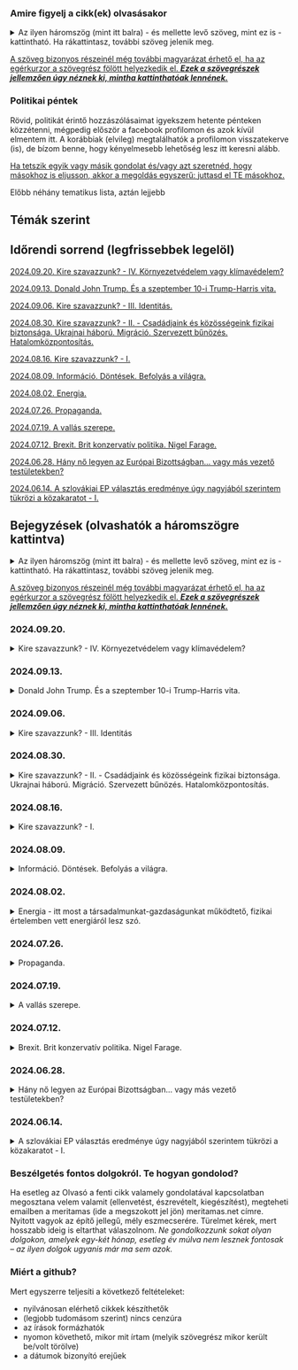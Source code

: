 ### Amire figyelj a cikk(ek) olvasásakor

<details>
<summary>Az ilyen háromszög (mint itt balra) - és mellette levő szöveg, mint ez is - kattintható. Ha rákattintasz, további szöveg jelenik meg.</summary>
&nbsp;
  
Így sokkal áttekinthetőbben olvashatók a bejegyzések. Idővel nagyon sok szöveg lesz itt...
  <details>
  <summary>Emellett, érdekesek lehetnek a plusz gondolatuk... </summary>
  &nbsp;
    
  ...önmagukért is, de a cikk szerkesztésekor nem gondoltam úgy, hogy feltétlenül szükség van rájuk a fő mondanivalóm megértéséhez.
 </details> 
</details>

[id0]: ## "Az ilyenkor megjelenő információ tartalma pedig  
\- vagy tényekből, hivatkozásokból áll  
\- vagy magyarázza, hova vezet a link, ha a szöveg kattintható és rákattintanál,  
\- esetleg pusztán plusz gondolatok, viszont nem volt lehetséges vagy alkalmas megoldani ilyen háromszöggel, mint fentebb használtam."

[A szöveg bizonyos részeinél még további magyarázat érhető el, ha az egérkurzor a szövegrész fölött helyezkedik el. ***Ezek a szövegrészek jellemzően úgy néznek ki, mintha kattinthatóak lennének.***][id0]

### Politikai péntek
Rövid, politikát érintő hozzászólásaimat igyekszem hetente pénteken közzétenni, mégpedig először a facebook profilomon és azok kívül elmentem itt. 
A korábbiak (elvileg) megtalálhatók a profilomon visszatekerve (is), de bízom benne, hogy kényelmesebb lehetőség lesz itt keresni alább.

[miertoszdmeg]: ## "Arra jó eséllyel évezredeket is hiába várnánk, hogy bármelyik nagy cégnak akár az algoritmusa, akár a munkatársai a nekünk tetsző gondolatokat hozzák helyzetbe. Ők ugyanis ehhez túlságosan el vannak foglalva azzal, hogy a *nekik* tetsző gondolatokat terjesszék. :)"

[Ha tetszik egyik vagy másik gondolat és/vagy azt szeretnéd, hogy másokhoz is eljusson, akkor a megoldás egyszerű: juttasd el TE másokhoz.][miertoszdmeg]

Előbb néhány tematikus lista, aztán lejjebb 

## Témák szerint



## Időrendi sorrend (legfrissebbek legelöl)

[lnk20240920]: https://github.com/meritamas/cikkek/blob/main/2024.06.14.-politikai-pentek.md#20240920 ""
[2024.09.20. Kire szavazzunk? - IV. Környezetvédelem vagy klímavédelem?][lnk20240920]

[lnk20240913]: https://github.com/meritamas/cikkek/blob/main/2024.06.14.-politikai-pentek.md#20240913 ""
[2024.09.13. Donald John Trump. És a szeptember 10-i Trump-Harris vita.][lnk20240913]

[lnk20240906]: https://github.com/meritamas/cikkek/blob/main/2024.06.14.-politikai-pentek.md#20240906 ""
[2024.09.06. Kire szavazzunk? - III. Identitás.][lnk20240906]

[lnk20240830]: https://github.com/meritamas/cikkek/blob/main/2024.06.14.-politikai-pentek.md#20240830 ""
[2024.08.30. Kire szavazzunk? - II. - Csadádjaink és közösségeink fizikai biztonsága. Ukrajnai háború. Migráció. Szervezett bűnözés. Hatalomközpontosítás.][lnk20240830]

[lnk20240816]: https://github.com/meritamas/cikkek/blob/main/2024.06.14.-politikai-pentek.md#20240816 ""
[2024.08.16. Kire szavazzunk? - I.][lnk20240816]

[lnk20240809]: https://github.com/meritamas/cikkek/blob/main/2024.06.14.-politikai-pentek.md#20240809 ""
[2024.08.09. Információ. Döntések. Befolyás a világra.][lnk20240809]

[lnk20240802]: https://github.com/meritamas/cikkek/blob/main/2024.06.14.-politikai-pentek.md#20240802 ""
[2024.08.02. Energia.][lnk20240802]

[lnk20240726]: https://github.com/meritamas/cikkek/blob/main/2024.06.14.-politikai-pentek.md#20240726 ""
[2024.07.26. Propaganda.][lnk20240726]

[lnk20240719]: https://github.com/meritamas/cikkek/blob/main/2024.06.14.-politikai-pentek.md#20240719 ""
[2024.07.19. A vallás szerepe.][lnk20240719]

[lnk20240712]: https://github.com/meritamas/cikkek/blob/main/2024.06.14.-politikai-pentek.md#20240712 ""
[2024.07.12. Brexit. Brit konzervatív politika. Nigel Farage.][lnk20240712]

[lnk20240628]: https://github.com/meritamas/cikkek/blob/main/2024.06.14.-politikai-pentek.md#20240628 ""
[2024.06.28. Hány nő legyen az Európai Bizottságban... vagy más vezető testületekben?][lnk20240628]

[lnk20240614]: https://github.com/meritamas/cikkek/blob/main/2024.06.14.-politikai-pentek.md#20240614 ""
[2024.06.14. A szlovákiai EP választás eredménye úgy nagyjából szerintem tükrözi a közakaratot - I.][lnk20240614]

## Bejegyzések (olvashatók a háromszögre kattintva)

<details>
<summary>Az ilyen háromszög (mint itt balra) - és mellette levő szöveg, mint ez is - kattintható. Ha rákattintasz, további szöveg jelenik meg.</summary>
&nbsp;
  
Így sokkal áttekinthetőbben olvashatók a bejegyzések. Idővel nagyon sok szöveg lesz itt...
  <details>
  <summary>Emellett, érdekesek lehetnek a plusz gondolatuk... </summary>
  &nbsp;
    
  ...önmagukért is, de a cikk szerkesztésekor nem gondoltam úgy, hogy feltétlenül szükség van rájuk a fő mondanivalóm megértéséhez.
 </details> 
</details>

[magyarazat]: ## "Az ilyenkor megjelenő információ tartalma pedig  
\- vagy tényekből, hivatkozásokból áll  
\- vagy magyarázza, hova vezet a link, ha a szöveg kattintható és rákattintanál,  
\- esetleg pusztán plusz gondolatok, viszont nem volt lehetséges vagy alkalmas megoldani ilyen háromszöggel, mint fentebb használtam."

[A szöveg bizonyos részeinél még további magyarázat érhető el, ha az egérkurzor a szövegrész fölött helyezkedik el. ***Ezek a szövegrészek jellemzően úgy néznek ki, mintha kattinthatóak lennének.***][magyarazat]

###  2024.09.20.

<details><summary>Kire szavazzunk? - IV. Környezetvédelem vagy klímavédelem?</summary>
&nbsp;
  <details><summary>Előzmény(ek):</summary>
  
[lnk2024092020240816]: https://github.com/meritamas/cikkek/blob/main/2024.06.14.-politikai-pentek.md#20240816 ""
[lnk2024092020240830]: https://github.com/meritamas/cikkek/blob/main/2024.06.14.-politikai-pentek.md#20240830 ""
[lnk2024092020240906]: https://github.com/meritamas/cikkek/blob/main/2024.06.14.-politikai-pentek.md#20240906 ""
[2024.08.16. Kire szavazzunk? - I.][lnk2024092020240816]   
[2024.08.30. Kire szavazzunk? - II. - Csadádjaink és közösségeink fizikai biztonsága. Ukrajnai háború. Migráció. Szervezett bűnözés. Hatalomközpontosítás.][lnk2024092020240830]  
[2024.09.06. Kire szavazzunk? - III. Identitás][lnk2024092020240906]     
</details>

Úgy tűnik, **divat manapság** katasztrófális következményekkel járó klímaváltozás miatt aggódni. Úgyszintén a **korunk meghatározó divatáramlatának tűnik** az előbbiek miatt a szén-dioxidkibocsátásra (esetleg a tehenek által a légkörbe fingott metánra) összpontosítani.
  
A szén-dioxidról fontos tudni, hogy természetes anyag. **Amióta növények és állatok vannak a földön, azóta igaz, hogy a növények a légkörből szén-dioxidot vesznek fel és oxigént bocsátanak ki, míg az állatok oxigént vesznek fel és szén-dioxidot bocsátanak ki.** Ez egy természetes körforgás. Úgyszintén igaz, hogy a **klíma mindig is változott - volt már melegebb is, de hidegebb is**, mint most.
  
[miertnemprogressziv3910]: ## "Ha valaki azt mondja, hogy 'globalista' vagy 'posztmodern (baloldali)', sokan ugyanarra a jelenségre/csoportra gondolunk, mint ha a 'progresszív' szót használnám. Sokan ma már a 'liberális' szó alatt is ugyanezt értik.
&nbsp;
Azért az idézőjel, mert én nem tekintem ezt az irányzatot progresszívnek. Könyvet tudnék írni róla, hogy miért illene rá a 'regresszív' szó jobban."
Persze, az ember tevékenysége során jelenleg eléget sokmindent. A legutóbbi évszázadokban a fák és a felszínen található más anyagokon túl elégetjük **a föld alól kitermelt szenet, kőolajat és földgázt** is, amelyek **sok szenet tartalmaznak, és égésükkel a korábban különböző folyamatok útján a légkörből kivont széndioxid visszakerül a levegőbe**. Ennek hatása a Föld klímájára, annak hatása pedig az emberiségre nézve nem elhanyagolható. Így persze jó, ha odafigyelünk a széndioxid-kibocsátásunkra, és eddig a pontig el tudom fogadni a ["progresszív"][miertnemprogressziv3910] álláspontot. Amit hozzátennék - és amiben valószínűkeg különbözünk -, a következő. Nem engedhetjük meg magunknak, hogy **túlságosan a szén-dioxidra összpontosítsunk, mert sokkal rosszabb dolgokat is bocsátunk ki a környezetbe**, illetve teszünk a természettel.
  
Néhány példa:
<details><summary>Az életterünk és a környezetünk <b>toxikus fémekkel</b> (higany, ólom, kadmium, arzén, antimon stb.) való <b>szennyezése</b>.</summary>
Jó lenne odafigyelni, mert egyes kutatások szerint már most is egy nagyságranddel (legalább 10x) nagyobb mennyiségben vannak jelen ezek az elemek a természeti környezetben, mint kétszáz évvel ezelőtt. Erős mérgekről van szó, amelyek megbetegíthetik az embert, már mikrogramos mennyiségben is. Ez a hatása az emberi szervezetre ismert - nyilván hasonlóan hat az állatokra is.

  
[magyarnehezfemcsoportlink307]: https://www.facebook.com/groups/389371771504051 ""
Itt Andrew Cutler, Boyd Haley, illetve követőiknek a munkásságát ajánlom jó szívvel az Olvasó figyelmébe. Kiindulási pontként egy magyar nyelvű facebook csoport [elérhető ide kattintva][magyarnehezfemcsoportlink307]. 
</details>

<details><summary><b>A mezőgazdasági tevékenység romboló (mellék?)hatásai</b>.</summary>
Jobb példa nem kell, mint a GMO-s ültetvények gyomirtószere, a glifozát, amely tulajdonképpen egy erős antibiotikum, ami elpusztít a növényeken kívül rengeteg más élőlényt is, ami a talajban él(t)...az állatokkal/emberrel szimbiózisban élő mikroorganizmusok pusztításával megbetegíti a gazdaszervezetet is... jelenleg is óriási földfelületekre szórják, s jó eséllyel lassan mindenben ott lesz.
  
[mesterkarolyeloadas710]: https://www.youtube.com/watch?v=_VavLqsyI6w&pp=ygUYbWVzdGVyIGvDoXJvbHkgZ2xpZm96w6F0 ""
Itt Mester Károly munkásságát ajánlom jó szívvel az Olvasó figyelmébe. Egy előadása [elérhető ide kattintva][mesterkarolyeloadas710].
</details>

<details><summary><b>Az erdőirtások</b>. (Az erdők szén-dioxidkörforgásban betöltött szerepe csak egyike az igen fontos szerepeiknek.)</summary>
  
Egy érdekes összefüggés a klímavédelemmel a fosszilis energiahordozók démonizálásához kapcsolódóan látható be.  
Mivel csökkenteni akarták a fosszilis energiahordozók felhasználását, kitalálták, hogy a benzinbe keverjenek ún. **bioetanolt**. Biztos észrevettük a legtöbben, hogy az egyik benzin E5-ös, a másik meg E10-es. Nos, az "E" után levő szám jelöli, hogy abban a benzinben legalább mekkora hányadot tesz ki a bioetanol. 
  
Tehát óriási földterületeken jelenleg azzal a céllal zajlik növénytermesztés, hogy a termésből aztán etanolt állítsanak elő, amit többek között gépkocsijaink motorjainban elégetünk.  
  
[miertrosszeztkeppen458]: ## "Nem kiöntjük a fürdővízzel a gyereket is, amikor a klímavédelem végett olyasmit csinálunk, amitől kevesebb lesz az erdő a Földön?"
Aki tanult már közgazdaságtant (aki nem, annak alapszinten mindenképp ajánlanám), lehet elképzelése arról, mit jelent ez az erdőkre nézve. Röviden: [**a folyamat abba az irányba hat, hogy kevesebb legyen az erdőkből, mert kell a terület mezőgazdasági földnek** (többek között) a bioetanolgyártás végett][miertrosszeztkeppen458]. 
</details>

<details><summary><b>A deutérium</b> (a hidrogén nehéz izotópja) által jelentett probléma</summary>

  A deutériumot tudtommal leginkább az atomreaktorok termelik. A hidrogénnek ez a nehéz izotópja nem ugyanúgy viselkedik az állati/emberi szervezetben, mint a legelterjedtebb, "könnyű" hidrogénizotóp. A "nehéz" változattól ugyanis megsérülhetnek, meghibásodhatnak a sejtjeinkben működő mitokondriumok, amelyeknek az életben maradásunkhoz is szükséges energia termelésében van jelentős szerepük. Tehát, **minél nagyobb arányban van jelen a deutérium, annál valószínűbb, hogy egyik vagy másik mitokontrium tönkremegy**. **Ha elég sok mitokondrium megy tönkre egy sejtben, akkor az a sejt elpusztul vagy elrákosodhat.** A környvezetünkben (a vizekben, óceánban, esővízben stb.) a deutérium-arány növekvő tendenciát mutat.

[boroslacilink492]: https://www.laszlogboros.com/ ""
Prof. Dr. Boros László az egyik kutatója a deutérium  élő szervezetekben játszott szerepének. Munkásságáról további információ [található ide kattintva][boroslacilink492].
</details>
  
<details><summary><b>Lassan tele van műanyaggal a világ.</b></summary>
A mikroműanyagszemcsék olyan helyekre is bejutnak, amire nem is gondolnánk.</details>

A fent általam felsorolt szempontok mind teljesítik azt a feltételt, hogy ***amennyiben az emberiség tovább csinálja azt, amit eddig, akkor évtizedes-évszázados távlatban nagy veszélyt jelenthet a túlélésünkre, óriási pusztítás mehet végbe, illetve a Föld alapvető természetes folyamatai változnak meg***.

[nemvoltezmindigigylink4109]: https://www.facebook.com/notes/3713493695350634/ "Nem volt ez mindig így. Volt, amikor nagyon is sokat olvastam belőlük. A pár éve, a különféle vélemények és azok indoklása-alátámasztása meghallgatása után megfogalmazott véleményem olvasható az alábbi linken elérhető listán szereplő néhány cikkemben is."
**Ha tehát környezetvédelem, akkor én egy komplex megközelítés híve vagyok**, és nem olvasom sokáig az olyan szövegeket, amelyek [egyoldalúan a szén-dioxid vagy a klímaváltozás jelentette fenyegetésre összpontosítanak][nemvoltezmindigigylink4109].

**Mivel fontos ez a téma, az e téren vallott politikai kijelentéseket figyelembe veszem, amikor arról döntök, támogassak-e vagy ne egy adott politikai erőt/jelöltet.**
  
</details>

###  2024.09.13.

<details><summary>Donald John Trump. És a szeptember 10-i Trump-Harris vita.</summary>
&nbsp;
  
Első ránézésre ez a poszt csak azoknak érdekes, akiket érdekel az USA belpolitikája. **Ha mélyebben belegondolunk, érdekes lehet mindannyiunk számára.** Hogy miért is lehet hasznos az USA politikáját valamennyire figyelnünk, arról a következő hetek valamelyikében szándékom részletesebben írni.
  
**Kicsoda Trump?**

<details><summary>Jelen sorok írójának véleménye szerint <v>a jelenlegi USA-béli politikai küzdelmekben Donald Trump a jófiúk egyike</b>. </summary>

[vivekvideo89]: https://www.youtube.com/watch?v=OC5xnfFmXpc "Én magam sem hallgattam még meg, de ismerem Vivek mondanivalóját, amit sokszor jól kifejtett már, és az előadói stílusát is. Biztos vagyok benne, hogy jól érthetően kifejti itt is azt, ami miatt idézem. A videó kiválasztásakor fontosabbnak véltem, hogy minél frissebb legyen."
**A jelöltek közül csak Trump az, akinek legalább szándékában áll a politikájával az átlagemberek életfeltételeit** (is) **javítani, aki számára ez legalább egy kicsit is fontos. A másik oldalon pedig egy elit által működtetett gépezet áll, amely nem törődik az emberekkel** (úgy általában), csak az ő saját embereikkel. Azoknak, akik értik az angol beszédet, talán a legjobb hivatkozás most [az alábbi videó][vivekvideo89].

[melyikkenedynyil85]: ## "Szinte bármelyik és bármilyen témában. Egy nagy tudású, sokat tapasztalt, bátor emberről van szó, és igen sok visszás társadalmi jelenség ellen küzdött már a nyilvánosság előtt is."
Érdekesek lehetnek még [ifjabb Robert Kennedy nyilatkozatai][melyikkenedynyil85] is.  

[sajatirasomra65]: https://duna24.sk/blog/2021/01/08/az-igazsag-odaat-van-a-2020-as-usa-beli-elnokvalasztas-eredmenye/ ""
Azok számára, akik pl. nyelvi akadályok miatt nem tudják megismerni Vivek és Kennedy gondolatait, de tudni szeretnék, hogy miért gondolom azt amit írtam, jól érthető korábbi magyar nyelvű írásaim alapján (szívesen küldök linkeket szükség szerint). Hacsak egyet olvas el az ember, talán ez [az itt linkelt cikk][sajatirasomra65] foglalja össze a legjobban.  
A cikk Trump 2020-as verségének hátterére fókuszál. Van benne sokminden, ami most már nem fontos. Viszont még ma is úgy gondolom, hogy az USA-béli politika mozgatórugóit jól összefoglalja.  
A hétköznapokban ugyanis eléggé ködösnek látszik minden, nehéz rájönni, mi is történik igazából. Általában a kulcsfontosságú események kapcsán, a válságok idején lehet igazán megismerni a folyamatok/bizonyos szereplők ténykedésének igazi lényegét, céljait. Ehhez pedig mindenképp ki kellene választani egy ilyen eseményt. Az 2020-es választás utáni küzdelmek mindenképp ilyen eseménynek számít.
  
**Kamala is az említett gépezetnek a terméke, csakúgy, mint még sokan mások a Demokrata Párt színeiben induló politikusok közül, illetve szép számmal a Republikánus Párt színében politizálók közül is.**
Bár, **a Republikánus Párt Donald Trump befolyásszerzése óta mintha szabadulófélben lenne tőlük. Emlékszünk még Dick Cheney-re? George Bush republikánus elnök alelnöke volt, az iraki háború híres-hírhedt héjája. Most nyilvánosan a demokrata párti Kamala Harris mellett foglalt állást. Lányát, Liz Cheney-t, aki korábban republikánus színekben volt kongresszusi képviselő, a republikánus szavazók már az előválasztáson kiszavazták, több hasonszőrű társával együtt (jelentős részt azért, mert "túl" jól láthatóan a demokratákkal szövetkezett Trump és egyéb populista republikánusok ellen).
A másik oldalon pedig **a Demokrata Pártból mintha azok lépnének ki egyre gyorsuló ütemben, akik az egyszerű embereket szeretnék képviselni, és nem a pártvezetés mögött álló gépezetet**. Talán a legjobban ismert ifjabb Robert Kennedy, de említésre méltó Tulsi Gabbard volt képviselő, illetve Joe Manchin szenátor távolodása is a Demokrata Párttól.
</details>


<details><summary>Mondom ezt úgy, hogy viszonylag régóta figyelem a tevékenységét, és sok energiát áldoztam arra, hogy tisztán lássak vele kapcsolatban.</summary>
&nbsp;  
  
[elerhetosegeklent410]: https://github.com/meritamas/cikkek/edit/main/2024.06.14.-politikai-pentek.md#besz%C3%A9lget%C3%A9s-fontos-dolgokr%C3%B3l-te-hogyan-gondolod ""
Kedves Olvasó, ha esetleg erősen meg lennél győződve arról, hogy Trump megítélésében tévedek, és el tudnál képzelni erről egy teljesen nyílt és komoly eszmecserét, beszéljünk róla ([elérhetőséget lásd lejjebb itt][elerhetosegeklent410]).  Egy izgalmas kaland lenne együt rájönni, melyikünk mit gondol helytelenül, és közös erőfeszítéssel mindkettőnk korábbi nézeteit javítani.  
Ha valamiért az eszmecsere nem lenne lehetséges, kérlek, **legalább annyit fogadj el, hogy a Te álláspontoddal ellentétes álláspontot képviselőknek nem mindegyike rosszindulató és/vagy megvezetett ember**.
  
[trumpelsoharomeve127]: https://www.facebook.com/notes/1426291440893647/ ""
Érdekes lehet ez az írásom,  
[Trump elnök első három éve][trumpelsoharomeve127] címmel, még épp a Covid járvány előtt íródott.

</details>
  
[doesthemedialieabouttrump574]: https://www.youtube.com/watch?v=FTcTpQPQIdk ""
E témában felesleges a nemzetközi médiára hallgatni, ők félrevezetik az embert többek között Trumppal kapcsolatban is. Aki ért angolul, annak [jó illusztráció az itt elérhető videó][doesthemedialieabouttrump574]. 

**Mi van ezzel a mostani Trump-Harris vitával?**  
Az USA-ban szoktak elnökjelölti vitákat rendezni a két nagy párt, a Republikánus Párt és a Demokrata Párt elnökjelöltje között. Ebben tehát nincs semmi rendkívüli. Jelenleg ez a két személy a republikánus párti Donald Trump volt elnök és a demokrata párti Kamala Harris jelenlegi alelnök. 

[esmegisertettem14]: ## "Meg is értettem, amit mondtak. Úgy gondolom, hogy az elhangzottak szocio-kulturális kontextusával is viszonylag jól tisztában vagyok. Szándékosan még azelőtt néztem meg, hogy bármilyen véleményt elolvastam/meghallgattam volna róla. Aztán persze meghallgattam jó néhány USA-béli véleményét is."
[Végignéztem videóról az egészet.][esmegisertettem14] Felemás érzésem volt közben, és a végén is. Úgy éreztem 
<ul>
<li>Trump egész jól helytállt, sokmindent kimondott, és jól elismételte a főbb szempontokat, amelyek mellette szóltak; viszont szereplése nem volt hibátlan, hanem belefutott néhány elkerülhető pofonba</li> 
<li>az adott helyzetből Kamala Harris nagyjából kihozta a maximumot </li> 
</ul>

<details>
<summary>Az elemzők többsége, ha jól látom, egyetért abban, hogy a vitát Trump elveszítette ("(a vártnál) rosszabbul szerepelt") és Kamala megnyerte ("(a vártnál) jobban szerepelt"). Ha azokat a szempontokat nézzük, amelyek szerint a beszélő fejek értékelték a vitát, valószínűleg így is van. Viszont, ha úgy nézzük, hogy a vita egy eszköz a választók meggyőzésére, akkor más kép is tárulhat elénk.</summary>
&nbsp;
  
Több kommentátortól is hallottam, hogy a szakértői véleményeknek nincs jelentősége, mert vannak bizonyos benyomások, érzések, amelyeket az egyszerű emberek megélnek, miközben ezt hallgatták, de politikából élők nem.
**Az érzelmekről van szó. Felróják Trumpnak, hogy látszott rajta a harag**, amikor olyasmiről beszélt, hogy "az országot a jelenlegi vezetés tönkreteszi", hogy "a problémák jelentős részéért a mostani vezetés a felelős, mert a politikájuk következményeként alakultak ki ezek az embereket érintő a problémák, és a vezetők ezzel nem törődnek, sőt, talán még örülnek is annak, hogy az embereknek rossz, hogy az ország tönkremegy" (az idézetek nem szó szerintiek).
Ezt a látható haragot az elemzők felróják Trumpnak, **és a képzeletbeli pontozásban pontokat vonnak le tőle. De,** ha tényleg nagy az infláció az USA-ban (is), és tényleg széles rétegek szegényednek jelenleg el, ha tényleg elárasztja az utcáikat a szintetikus drog, ha tényleg annyi illegális bevándorló van, és az emberek érzése szerint (ami nem feltétlenül egyezik az FBI statisztikájával) erősödik a bűnözés, akkor felmerül:
  
**Vajon a választók mit éreznek?** Vajon olyan elnököt akarnak, aki  
A) láthatóan dühös azok miatt a problémák miatt, amelyek miatt a választók is; akit láthatóan mélyen megérinti és haraggal-dühvel tölti el az országuk hanyatlása; és akire emlékeznek még régebbről, hogy az ő elnöksége alatt ilyen problémáik nem voltak, és azt ígéri, hogy ha újra ő lesz, akkor a problémákat ismét megoldja,  
B) vagy olyat, akinek a fellépése azt sugallja, hogy számára láthatóan közömbös a választók életét, megélhetését érintő kérdések jelentős része és hogy az egész vitára annak az eszközeként tekint, hogy megmutassa a gazdag ismerőseinek, hogy ő milyen szofisztikált, hogy "neki víziója van"; aki viszont nem mellesleg 3.5 éve alelnökként ott ül a Fehér Házban, tehát bőven volt ideje, hogy megmutassa, mit ér a víziója, és mire képes (és akinek az eddigi áldásos munkásságának hatását nem igazán érzik a mindennapi életükben)?
  
Egy szó mint száz. **A szakértők Hillary Clintonnak is tapsoltak 8 évvel ezelőtt.**
</details>

[lejtettapalya457]: ## "A témák jelentős része olyan volt, amivel Trumpot rossz színben lehet feltüntetni, és néhány, az USA politikája szempontjából jelentős téma teljesen kimaradt vagy épp csak említés szintjén szerepelt, ha sejthető volt, hogy Trumpnak esetleg előnyére válna a megvitatása (élvonalbeli republikánus politikusok elleni életveszélyes merényletek? Kína?). Emellett, ha mondott valamit Trump, amit cáfolni (*fact-checkelni*) lehetett, akkor a moderátorok jellemzően éltek vele, és beszóltak. Néhányszor úgy is, hogy maguk sem tényre, hanem pusztán ellenvéleményre hivatkoztak. Emellett Kamala is mondott egy csomó tudhatóan hamis állítást, de a moderátorok őt nem igazították ki.
A pálya tehát biztosan lejtett, eléggé ahhoz, hogy ezt már könnyen észrevehette bárki... így még az is lehet, hogy ezzel összességében segítettek Trumpnak."
Amit viszont a legtöbb néző észrevehetett: hogy **a vitában [a 2 moderátor erősen részrehajló volt Trump ellen][lejtettapalya457]**. Nem jár messze az igazságtól, aki azt mondja, hogy hárman voltak egy ellen.
</details>


###  2024.09.06.

<details><summary>Kire szavazzunk? - III. Identitás</summary>
&nbsp;
  
[lnk2024090620241816]: https://github.com/meritamas/cikkek/blob/main/2024.06.14.-politikai-pentek.md#20240816 ""
[lnk2024090620241830]: https://github.com/meritamas/cikkek/blob/main/2024.06.14.-politikai-pentek.md#20240830 ""
**Előzmény(ek):**   
[2024.08.16. Kire szavazzunk? - I.][lnk2024083020240816],   
[2024.08.30. Kire szavazzunk? - II. - Csadádjaink és közösségeink fizikai biztonsága. Ukrajnai háború. Migráció. Szervezett bűnözés. Hatalomközpontosítás.][lnk2024090620241830]

Amikor politikával kapcsolatos döntéseinket hozzuk, sokunknak nagyon fontos a magunk identitása. Sokan, akik magyarnak tartják magukat, nem is szavaznának másra, csak "a magyarokra".
  
Érthető, persze, **régebben így gondolkoztam én is. Viszont azóta e téren árnyalta a nézetemet két kép**, amelyek emlékétől nem tudok szabadulni. Kérésre igyekszem adni linket releváns, valószínűleg angol nyelvű tartalomra, viszont itt és most a saját régebbi emlékeim alapján, röviden, egyszerűsítve adom vissza.

[tenylegugyvan101]: ## "hivatalos, releváns adat, minden jel arra mutat, hogy nem hazudott"
1. kép. Donald Trump, az USA elnöke, kongresszusi beszédében kormányának sikereit méltatja. Épp ott tart, hogy [negatív rekordot döntött meg a feketék körében mért munkanélküliség][tenylegugyvan101]. Azt hinnéd, hogy ha fekete vagy és/vagy feketéket képviselsz, akkor ennek örülnél. Aztán be vannak vágva fekete kongresszusi képviselők, és a testbeszédükről finoman szólva nem ez olvasható le...
2. kép. Thomas Sowell, a híres közgazdász emlékezik vissza arra, hogy korábban marxista nézeteket vallott (államilag irányított gazdaság stb.), és aztán mi térítette őt át a piacgazdaság pártjára. Nem hangzatos szavak. Nem előadások. Nem az egyetemen tanultak. Nem könyvekben olvasottak. Akkor micsoda? Elment dolgozni egy állami hivatalba. A hivatalt egy konkrét probléma megoldása céljával hozták létre. Sowellnek, aki tényleg kereste a megoldást, egy idő után az tűnt fel, hogy kb. az utolsó dolog, amit a régebben ott dolgozó kollégái megengednének, az az lenne, hogy az adott probléma megoldódjon...
   
<details><summary>Kiegészítő gondolatok a fentiekhez.</summary>
&nbsp;
Rövid egyértelműsítés a két hivatkozott történethez:
<ul>
  <li><b>A fekete képviselők</b> ELVILEG azért vannak ott, azzal kampányoltak, a szavazóik azért szavaztak rájuk, hogy a feketék ilyen vagy olyan problémáit megoldják. A képviselők viszont jól érzik ott magukat, megszokták a státuszukkal járó előnyöket és ott akarnak maradni. Minél több problémájuk van a feketéknek, minél kilátástalanabb a helyzetük, annál könnyebben elhiszik a legtöbben, hogy nagy szükség van a fekete képviselők munkájára a Kongesszusban, és hajlandóak gondolkodás nélkül szavazni rájuk. Tehát <b>GYAKORLATILAG viszont abban érdekeltek, hogy a feketéknek lehetőleg a jövőben is sok problémájuk legyen</b>.</li>
  <li><b>A hivatali munkatársak</b> ELVILEG azért vannak ott, erről szól a szerződésük, erre tettek ígéretet, az adófizetőknek ezzel magyarázzák, hogy fizetik őket, hogy a hivatal küldetésnyilatkozatában megadott probléma megoldódjon. Viszont, ha ez megtörténne, akkor a hivatalt be is zárhatnák, és ők a munkájukat elveszítenék. A munkatársak viszont a továbbiakban is biztos állást szeretnének maguknak. Így <b>GYAKORLATILAG abban érdekeltek, hogy az adott probléma soha ne oldódjon meg</b> (de mindig meg tudják magyarázni, hogy ez nem rajtuk múlott).</li>
</ul>
</details>
A fenti két történet elgondolkodtatott afelett, hogy tényleg mindenképp magyar parlamenti képviselőkre van-e szükségem, vagy úgy általában fontosabb szempont, hogy a döntéshozók ne legyenek ellenérdekeltek a problémáim megoldásában.
<ul>
<li> A szívemet melengeti, ha magyar, de az se zavar, ha szlovák, <b>ha nem lép fel a magyarokkal szemben, nem akadályozza, hogy éljünk és gyarapodjunk őseink földjén, vagy hogy magyarul beszéljünk, ahol és amikor magyarul szeretnék itt beszélni és megtanítsuk gyerekeinknek a magyar nyelvet és hagyományokat</b>.</li>
<li> A szívemet melengeti, ha keresztény, de az se zavar, ha pl. zsidó vagy muszlim, agnosztikus vagy ateista, ha <b>nem támadja az én hitbéli meggyőződésemet és elfogadja a kultúránk alapjának</b> azokat az értékeket, amelyek számomra <b>a kereszténység alapját</b> jelentik (szerintem ilyen személy az ateisták és a muszlimok között is akad, bár lehetséges, hogy nem sok).</li>
<li> A heteroszexuális beállítottságot tartom előnyösnek, jónak, de <b>nem érdekel különösebben, ha homoszexuális az illető</b> (erről sok esetben nem tehet), <b>ha hajlandó hosszútávon gondolkodni és elfogadni</b> fontos szempontnak a közösség fennmaradását és azt, <b>hogy a közösség következő nemzedékének létrehozására és felnevelésére a heteroszexuális párok által alapított családok a legalkalmasabbak</b>, és ez politikai természetű tetteiben is tükröződik (nem népszerűsíti a homoszexualitást, nem gyengíti a férfi és nő életközösségére alapuló család intézményét stb). </li>
<li> Nem különösebben érdekel, hogy férfi vagy nő. A legjobb jelöltek között, objektív okokból, úgy általában több lesz a férfi mint a nő, de attól még lehet kitűnő női vezetőnk/képviselőnk is. A világtörténelemben találunk több jó példát.</li>
</ul>

Úgy általában, a lényeg, hogy  
**(1) ne nehezítse az életemet!**  
**(2) ne engedje, hogy más politikusok nehezítsék az életemet!** és   
(3) **ha marad ideje, akkor**   
   --- és egyáltalán nem magától értetődő, hogy az előbbi kettő után még marad ideje, ugyanis a felesleges problémák okozásának elkerülése/megakadályozása egyáltalán nem könnyű feladat --- tehát ha az első kettő után még marad ideje, akkor  
**(3) intézze el azokat a dolgokat, amelyek elintézését a képviselőmtől/vezetőmtől várom**!

</details>

###  2024.08.30.

<details><summary>Kire szavazzunk? - II. - Csadádjaink és közösségeink fizikai biztonsága. Ukrajnai háború. Migráció. Szervezett bűnözés. Hatalomközpontosítás.</summary>
&nbsp;
  
[lnk2024083020240816]: https://github.com/meritamas/cikkek/blob/main/2024.06.14.-politikai-pentek.md#20240816 ""
Előzmény: [2024.08.16. Kire szavazzunk? - I.][lnk2024083020240816]
  
**Az ukrajnai háború** fenntartása, meghosszabbítása mind erkölcsi, mind közép-európai érdekelvű politizálás szempontjából nézve igen nehezen védhető. **Le kellene zárni. Tegnap túl későn volt.**
  
[igenazoroszokkal16]: ## "Igen, az oroszokkal. Akkor is, ha ők az agresszor. Ugyanis, ha velük állunk hadban, akkor csak velük tudunk békét kötni. Felesleges békekonferenciákat tartani nélkülük. Annak csak akkor lehetne értelme, ha reális lenne a remény, hogy megadják magukat."
[masisalkalmazottvolna54]: ## "Amikor annak idején hasonlót próbáltak megcsinálni a szovjetek (oroszok) az USA ellenében Kuba segítségével, akkor az USA háborút is kockáztatott az atomhatalom Szovjetunióval, hogy megakadályozza a tervüket, mindezt úgy, hogy az általuk kockáztatott háborúnak ők sem láthatták be, hogy mi lett volna a végkifejlete.
&nbsp;
Jelen helyzetben látható, hogy atomháború (ugyan még) nincs, de nincs is kizárva, hogy oda eszkalálódik a helyzet. De ha nem is eszkalálódik tovább: szerintem a legtöbben el se tudjuk képzelni azt a poklot, ami jelenleg is van Ukrajnában, milliók szenvedését és százezrek halálát okozva.
&nbsp;
A háború teljes költségei pedig már most is csillagászatiak: azok az erőforrások sok helyről hiányozni fognak, és az okozott hiányok Ukrajnán kívül, attól akár többezer kilométerre élő szegény (és talán középosztálybeli) emberek tízmillióinak a további szenvedéséhez fognak vezetni."
A lezáráshoz komolyan, a patthelyzetet tudomásul véve, **tárgyalni kellene az [oroszokkal][igenazoroszokkal16]**. Kétségkívül az oroszok mentek be Ukrajnába, ami által ők vették fel az agresszor szerepét, viszont [olyanok voltak a körülmények - és ehhez mi, "nyugatiak" (kormányaink és a közpénzeinkből fenntartott szervezetek képviselői útján) jócskán hozzájárultunk -, hogy a legtöbb nagyhatalom hasonló helyzetben Oroszországhoz hasonlóan szintén haderőt alkalmazott volna][masisalkalmazottvolna54].

[miertnemtudjuk99]: ## "Persze, a sok nyugati fegyverrel, pénzzel, szakértelemmel, hírszerzési támogatással, és egyre inkább kiképzéssel és egyre közvetlenebb katonai részvétellel az ukrán hadsereg ideig-óráig vissza tudja tartani az orosz haderőt és jelentős veszteségeket tud okozni Oroszországnak.
&nbsp;
Ennek ellenére hiába várunk hadszíntéri győzelmet, hogy Oroszország összeomlik vagy megadja magát. Világszerte sok szövetségesük van, és ez segíteni fog nekik viselni a háború terheit még sokáig, és mindezt ők is tudják. Nem hiszem, hogy egyhamar megadnák magukat. Ha pedig valahogyan mégis elérhető közelségbe kerülne a hadi vereségük, nyilván atomfegyvert vetnének be - ami vagy győzelemhez juttatná az oroszokat, vagy - ha a Nyugat atommal válaszolna, akkor - az általunk ismert világnak végét jelentené.
&nbsp;
Bár vannak ütő kártyák Nyugaton is, hisz látható, hogy Oroszország a szövetségeseivel együtt sem elég erős, hogy félreállítsa az útjából a Nyugatot, a Nyugat egyértelmű győzelme Oroszország felett belátható időn belül nem elérhető."
[milyenbekekell74]: ## "Követtek el bűnöket az oroszok is, mások is. Nem is keveset. 
Komplexen nézve úgy látom, hogy nem áll fenn az, hogy *mindenképp, mindenáron győzni kell, és minden más a jóerkölcs elárulása lenne*. Úgy látom, akárhogy is indult, akárhogy is volt, ilyen véres, pusztító konfliktusokat fenntartani, netán eszkalálni csak kivételes körülmények között lehet erkölcsileg elfogadható. Tehát nemcsak lehet, hanem szinte biztosan erkölcsös dolog a mihamarabbi békére törekedni."
De kit érdekelnek az oroszok és hogy mit gondolnak? Miért nem verjük le őket és nyerjük meg a háborút? [Röviden: mert nem tudjuk][miertnemtudjuk99]. Ha pedig győzni nem lehet, akkor a második legjobb eredmény egy "döntetlen" - vagyis a mihamarabbi tűzszünet és a tárgyalásos rendezés. **Egy a [realitásokból kiinduló békeegyezmény erkölcsileg is védhető lenne][milyenbekekell74]**.
  
Néhány további kapcsolódó gondolat pontszerűen:
<ul>
<li> menekültáradat - illegális migráció: <b>ha nem tudjuk, ki jön be hozzánk, azt se tudjuk nem terrorista vagy bűnöző-e az illető</b> </li>
<li> (bármely) válság mélyülésének van egy kevésbé feltűnő járulékos kockázata; egy mély válság a legjobb lehetőség bárkinek, aki hatalmat akar szerezni, növelni, központosítani - tehát fennáll egy olyan veszély is, hogy a társadalmunkban <b> a fékek és ellensúlyok rendszere egy ponton már nem lesz képes ellenállni a központosítási törekvéseknek, és kiszorulnak az egyéni szabadságjogok és a jogállamiság a központi irányítás javára</b></li>
</ul>

Nehezen vitatható, hogy **veszélyezteti a polgárokat fizikai biztonságát, ha a kormány összefonódik a hazai szervezett bűnözéssel** ("maffia").

A legjobb persze az lenne, ha olyan kormányunk lenne, amely támogatja a felesleges vérontás és rombolás befejezését Ukrajnában, és közben nem bútoroznak össze a haza "maffiával" sem. Viszont, ha ilyen választási lehetőség nincs, akkor, úgy gondolom, **a jelen helyzetben az itteni polgárok, családjaink és közösségeink fizikai biztonságára nézve közép-hosszú távon úgy az ukrajnai konfliktus mint az illegális migráció fenntartása jóval nagyobb veszteség, illetve kockázat, mint a hazai szevezett bűnözők**.

**Amikor eldöntöm, támogatok-e egy jelöltet/politikai erőt, fontos szempont, hogy mit képviselt/képvisel/várhatóan mit fog képviselni a fenti témákkal kapcsolatban.**
</details>

###  2024.08.16.

<details> <summary> Kire szavazzunk? - I.</summary>
&nbsp;
  
[lnk2024081620240809]: https://github.com/meritamas/cikkek/blob/main/2024.06.14.-politikai-pentek.md#20240809 ""
Előzmény: [2024.07.26. Információ. Döntések. Befolyás a világra.][lnk20240726]
  
Először is: mindenkinek megvannak a maga prioritásai. 
  
Ha egy választás/népszavazás eredménye nem olyan, mint szeretnéd, vagy mint amit vártál, az különböző okokból lehet.
<ul>
<li> <b>Elméletileg meg is hamisíthatták az eredményt.</b> (Nem állítom, hogy itt, vagy ott. Nem állítom, hogy a legutóbbi egy-két évtizedben ez jellemző volt, de azért a történelem szolgál példákkal erre is.) </li>
<li> Persze, <b>lehet, hogy a népesség jelentős része "agymosott"</b>, vagy (szebb kifejezéssel élve) hagyta, hogy "megvezessék <i>valamilyen</i> propaganda által". (Előfordulhat, na. A másik oldal(ak)on pedig rólad gondolják ugyanezt, csak fordítva. Aztán lehet, hogy ebben neked is és nekik is igazuk van.)</li>
<li> A harmadik lehetséges ok viszont, amit itt ki szeretnék emelni: <b>előfordulhat, hogy egyszerűen az a helyzet, hogy az emberek nagy részének mások a prioritásai, mint neked.</b> Lehet, hogy ők ugyanazon tények láttan is más (akár épp ellentétes) következtetésre jutnak, mint te. Ez fájdalmas, és erkölcsileg is kivást jelentő felismerés lehet (picit kifejtem lejjebb).</li>
</ul> 
  
Időről időre tehát eljön az idő, hogy választásra hívnak bennünket. Hol parlamenti, hol EP, hol helyi képviselőket/vezetőket, hol köztársasági elnököt választunk. Kínálat általában van bőven. Az időnk viszont korlátos, nem akarunk túl sokat ezzel foglalkozni, mert az más fontos dolgoktól venne el túl sok időt...
  
**A terv az, hogy a sorozat következő részeiben megírom, én milyen információk alapján hoztam/hozom a döntéseimet arról, kit/kiket támogatok egyik vagy másik választáson.** Errefelé most egy ideig nem lesz választás, így bőven van időnk higgadtan körbejárni a témát. 
  
**Folytatás következik.**

<details><summary><b>Kifejtett plusz gondolat.</b> Miért fájdalmas/erkölcsileg milyen kihívásokat rejt az, ha rájössz, hogy kisebbségben vagy? Hogy a többségnek más prioritásai vannak?</summary>
&nbsp;
  
Csak röviden lássuk, mi következik ezekből. Ha az emberek többségének a prioritásai mások, mint a tiéid, felvetődik: **érvényesíteni szeretnéd még mindig a prioritásaidat?**
  
Ha érvényesíteni szeretnéd a saját akaratodat kisebbségből is, arra milyen eszközök állnak a rendelkezésedre? Jelentős részük tisztességtelen...
  
**Vagy lemondasz a saját prioritásaidról?** Sok esetben fájdalmas...
</details>
</details>

###  2024.08.09.

<details> <summary> Információ. Döntések. Befolyás a világra.</summary>
&nbsp;

[lnk20240802]: https://github.com/meritamas/cikkek/blob/main/2024.06.14.-politikai-pentek.md#20240802 ""
Előzmény: [2024.07.26. Propaganda.][lnk20240726]
  
A jó információ beszerzésének nehézsége. 
  
**Régen nehéz volt jó informcióhoz jutni, mert kevés volt az elérhető információ**. **Most is nehéz jó információhoz jutni**. Jelenleg azért, mert ugyan rengeteg információ elérhető, de **_számunkra_ haszontalan információból nagyságrendekkel több van, mint _számunkra_ hasznosból**, így nehéz a kiválasztani, melyik információ alapján hozza a döntéseit az ember.
  
Jó, ha látjuk, hogy **nincs végtelen időnk e földön**, s hogy azzal, hogy valamivel (sokat) foglalkozunk, óhatatlanul más tevékenységektől vesszük el az időnket. Ha például órákat és napokat töltök a klímaváltozás kutatásával, nem biztos, hogy a legjobb, hisz a klímaváltozásra nekem mint egyénnek nincs sok ráhatásom, és közben olyan dolgoktól veszem el az időt, amivel ténylegesen tehetnék is valamit. Tehát: jó megfontolni, milyen információk megszerzéséért vesződik az ember...
  
**Jól tesszük, ha**
1. azonosítjuk, mely döntéseinknek - potenciális tetteinknek - van/lehet komoly következménye a saját és környezetünk életére ("mi az, amit tulajdonképpen meg is tehetnék, hogy jobbá tegyek valamit itten?")
2. majd ez alapján azt, hogy melyek a jó döntés meghozatalalához a legszükségesebb információk ("na de mit tegyek ezek a területen? mit kellene tudnom, hogy rájöhessek, mi a legjobb döntés, amit hozni tudok - és végre is tudok (!) hajtani - +ebben+ a helyzetben, amiben +én jelenleg+ vagyok?")
3. ezen információk beszerzésére rászánjuk a szükséges energiát, alaposságot és kitartást ("a sok propagandából és egyéb katyvaszból - ha kell, a sorok között olvasva - rájövünk, kb. mi lehet az igazság")
4. meghozzuk és végrehajtjuk a jó döntést ("akkor is, ha..." <mindenki behelyettesítheti ide azt, ami őt vissza szokta tartani a cselekvéstől>)
5. a többi információra, amire igazából nincs szükségünk, nem szánunk túl sok időt és energiát (sőt, akár "védekezünk ellenük", tudatosan kerüljük azokat) - ahogy egyik barátom mondaná: azok csak összezavarnak...

<details><summary>Házzászólás</summary>
&nbsp;

  
Ez egy tömör és hasznos írás. Valóban ami a legfontosabb az életünkben az az, hogy saját magunkat, családunkat, közösségünket érintő kérdésekkel, problémákkal foglalkozzunk a legtöbbet és keveset olyan dolgokkal melyekre kevés vagy semmilyen rahatásunk nincs vagy nem tudjuk semmilyen formában befolyásolni.
Így ami erőteljes hatással van életünkre, ott keressük a helyes válaszokat a sok zavaros információ közül és tegyünk fel kérdéseket, és ami lényeges folyamatosan vizsgáljuk meg magunkat és igyekezzünk mindig javítani valamit kis lépésekben.

**Válasz.**
  
Szia, köszönöm. Az elismerés mindig jól esik...
  
...egyébként sokminden tanulható a Te írásaidból is, és többet is olvastam már. Viszont sokszor éppen a fenti elvek miatt nem olvasom el, ha látok egy újat. Sokszor már a címből tudom, hogy nem akarom elolvasni, mert nem fog tartalmazni számomra itt és most releváns új információt.
  
Mondok egy példát: gyakran írsz az ún. háttérhatalomról. Nagy alapossággal kutatod a részleteket. Én viszont úgy vagyok vele, hogy teljesen világos, hogy vannak a háttérben erők, amik/amelyek igyekeznek befolyásolni a dolgokat, és gyakran sikerrel is járnak. Azt is látom, hogy általában azonosulok a céljaikkal, az irány, amelyben mozgatni igyekszenek a világot, jellemzően nincs a tetszésemre.
  
*De mit tegyek?*
  
Nem támogatom a hatalom központosítását, gyakorlatilag semmilyem ürüggyel. A másik oldalon lebeszélni valamiről, ha attól a lehetőségek decentralizációját remélem, meglehetősen nehéznek találnád. Viszont nem látom, hogy mit tudnék tenni ezzel kapcsolatban ezen felül, vagy hogy mit tehetnék másképp attól, hogy ismerek egy-két nevet, dátumot. Ehhez a döntéshez tehát rendelkezem elegendő információval, tehát a plusz részletek, bár a természetes érdeklődésemre számot tarthatnak, a tetteimet nem tudnák befolyásolni tovább. Így legtöbbször inkább eltekintek tőlük és más fele irányítom a figyelmemet.
  
</details>
</details>

###  2024.08.02.

<details> <summary> Energia - itt most a társadalmunkat-gazdaságunkat működtető, fizikai értelemben vett energiáról lesz szó.</summary>
&nbsp;
  
**Mi lenne a legjobb forrása az emberi tevékenységhez szükséges energiának?** Felsorolok néhány lehetőséget:
<ul>
<li> Fa </li>
<li> Fosszilis üzemanyagok (kőszén, kőolaj, esetleg földgáz) </li>
<li> Nukleáris (maghasadás) </li>
<li> Vízerőművek </li>
<li> Napenergia </li>
<li> Szélenergia </li>
</ul>
  
Előre bocsátom, hogy az életem során néhányszor már azt hittem, megtaláltam a legjobb választ erre a kérdésre. Aztán újabb ismeretek rávezettek, hogy a korábbi álláspontom mégsem volt annyira jó. Vagy mondjuk így: jó volt a maga módján, de volt hátutütője is, amit korábban nem vettem kellőképp figyelembe. Valahogy így: "Oké, hogy az adott alternatíva ebből és ebből a szempontból jó... de ezen és ezen a másik területen pedig kifejezetten ártalmas..."
  
Egy valamiben talán mégiscsak biztos lehetek: **ha valaki védeni szeretné a környezetet (Földet), ártani nem árthat azzal, ha a saját életében ügyel rá, hogy ne pazarolja az energiát**. Jó, ha ránéz a dolgok rejtett energiaköltségére is (nemcsak azt nézem, hogy épp most mennyit fogyaszt a dolog, amikor látom, hanem utánajárok annak is, mennyi energia volt létrehozni az adott dolgot + alkatrészeket stb.). **De ezen felül? Mindennek, ami eszembe jut, van pro és kontra oldala...** 
  
Mit jelent ez nekem, itt és most? Ezt: **valószínűleg nem használ, ha egyik vagy másik alternatívába beleszeretünk**, és a többi alternatívát eleve kizárjuk. Nem használ az sem, ha megvetünk, ellenségként kezelünk valakit pusztán azért, mert más energiaforrásban gondolkodik.
<details> <summary> Heti kérdés: a kedves Olvasó szerint melyik a legjobb választás (akár a fentiekből, akár fent nem felsorolt energiaforrások közül)?</summary>

  **1. hozzászólás**: 
  
Van egy-két reményteli forrás, lehetőség: geotermikus energia, fúziós energia, vagy még biztonságosabb atomerőművek. A lényeg szerintem az, hogy stabil forrás legyen, nem ingadozó teljesítménnyel. Hátránya hogy nagyon képzett szakemberek kellenek hozzá meg ki kell építeni, fel kell építeni ezeket. A most meglévők előnye hogy a jelenlegi technológiai tudás mellett ezeket sikerült létrehozni és működnek, de ezekre nem lehet alapozni az áramszolgáltatást elsősorban az ingadozó teljesítmény miatt.
Mindig mindenben a befektetők döntenek akik a tőkét adják és elvárják a profitot. Szerintem az most egy jó dolog hogy nem csak a nyugati államok fejlesztenek, így olyan projektekbe, kísérletekbe is lehet kezdeni pl. Ázsiában, melyekre a nyugati államokban nem adnának pénzt.
  
  **Válasz**.
  
Hasadásos előművek: tudsz valamilyen olyan technológiáról, amivel elkerülhető nagy mennyiségű nehézvíz (deutérium) képződése? (Ha jól tudom viszonylag nagy bizonyossággal állítható az eddig ismert tudományos eredmények alapján, hogy a magasabb deutériumszint nagyon ártalmas a mitokondriumainkra nézve...)
  
Fúziós technológiát e tekintetben nem ismerem - tehát hogy termelne-e deutériumot és ha igen, számottevő mértékben-e.
Geotermikus energia - kitermelhető lenne az emberiség szükségleteihez hasonlítható nagyságrendben?

  **2. hozzászólás**: 
  
Úgy gondolom hogy minden energiatermelő rendszert, erőművet ott kell kialakítani ahol az a legmegfelelőbb. Tehát a szélerőmű legyen pl a tengereken, ahol erős szél fúj állandóan, és ne ott ahol fölösleges. A geotermikus ott, ahol erre alkalmas pl. Izlandon így fűtenek. Atomerőmű ott ahol lehet stb. Ahol most is rengeteg a szén ott ezzel oldják meg, ahol gáz van, ott azzal. Amin változtatni kell azaz, hogy ne kerüljön metán a légkörbe, tehát ezeket kellene korlátozni. Illetve a létrehozott erőmű legyártása ne kerüljön több energiába mint ami termel, ill. hulladéka ne legyen károsabb mint előtte, hiszen akkor minek legyártani, hogy újabb súlyos problémát okozzunk? Pl. A naperőművek esetében ez fontos kérdés.
  
A deutériummal kapcsolatban nem tudok mit írni, mert nem tudom kikerül e a rendszerből vagy csak ott van vagy semlegesíthető e. De előállítása nem nehéz.
  
  **Válasz**.
  
Ésszerű, amit írsz, Tamás. Ami megragadott leginkább, az ez a rész:
"a létrehozott erőmű legyártása ne kerüljön több energiába mint ami termel, ill. hulladéka ne legyen károsabb mint előtte, hiszen akkor minek legyártani, hogy újabb súlyos problémát okozzunk..."
Bennem felmerült ez a kérdés az atomerőművek kapcsán is: nem gyártanak-e igen veszélyes hulladékot. Az ellenzők jelenleg, ha jól tudom, pont ezzel érvelnek: hogy a hilladék probémája nincs igazánm hosszútávon, fenntarthatóan megoldva.
  
  **Viszontválasz**
  
Minden egyes ágazat esetén elmondható, hogy amennyiben nagyon sok pénzt belefektetnek, ebből sok pénz jut fejlesztésekre, új technológiákra, egyre több szakember lesz, egyre több fejlesztő, újító. Amikor elindult ez az atomprogram, akkor nyilván nagyon sok hulladékot termeltek, melyet nagyon rosszul kezeltek, idővel mindez folyamatosan javult. Mára oda jutott a technológia, hogy jól tudják kezelni a hulladékot, de nyilvánvalóan vannak még hibái, pl. úgy tudom, hogy hegyek mélyébe rejtik a hulladékot. De a hulladék mérete is csökkenőben van, és tárolása is egyre jobban megoldott. Ahogy haladnak az évek, úgy egyre jobb és hatékonyabb tehát ennek a hulladéknak a megoldása, kezelése és ez javulni fog a jövőben. Veszélyesnek veszélyes, ez egyértelmű, hiszen nukleáris hulladékról van szó.

</details>
</details>

###  2024.07.26.

<details> <summary> Propaganda. </summary>
&nbsp;

<ul>
<li> Ha a facebookon a hírfolyamban meglátsz egy posztot, miért épp az a poszt van ott? <b>Ki tette oda? A facebook.</b> Miért? Egy lehetséges ok az, hogy a poszt szerzője fizetett nekik érte. Egy másik az, hogy úgy "gondolja az algoritmusuk", hogy a poszttal valószínűleg időt fogsz tölteni, amit felhasználhatnak arra, hogy valamilyen irányba befolyásoljanak.</li>
<li> Ha a <b>Google-n</b> keresel valamilyen témában, miért pont azok a találatok jelennek meg, és miért abban a sorrendben, amiben? <b>Őnekik talán az lenne az egyedüli céljuk, hogy megtaláld, amit keresel?</b> Hogy kiegyensúlyozottan tájékozott légy? Vagy esetleg nekik is vannak más céljaik is? </li>
</ul>
  
Jó belátni, hogy az információ, amit kapunk, az nem csak úgy magától jön hozzánk. A világ szerkezetébe nincs beleépítve, hogy "magától" ellásson minket megbízható információval. **Hogyha eljut egy információ hozzánk, akkor vagy (1) mi tettünk kifejezett erőfeszítést**, hogy megszerezzük, **vagy (2) valaki más gondoskodott róla, hogy** az adott információt **megkapjuk**. Akárhogy is, az információforrás a maga által követett érdek mentén cselekszik, nem a mi elképzeléseink alapján. A világ tele van propagandával.
  
**Most akkor senkinek se higgyek?** Honnan tájékozódjak?
  
Meglepő lehet. Előfordulhat, valaki a lelkére is veszi és megsértődik. Akkor is úgy látom: **a tájékozatlanság jobb állapot, mint ha félrevezetik az embert**. Tehát, igen, inkább legyek tájékozatlan, mint félretájékozott. Az egyik kézenfekvő előnye a tájékozatlanságnak az, hogy megspórolom azt az időt, amit különféle információforrások böngészésével töltenék...

<details> <summary>Heti kérdés: Szerintetek melyek azok a témák, amelyekben az emberek leggyakrabban félretájékoztottak?</summary>
  
  **1. hozzászólás**: 
  
Bogár László egyszer azt mondta, hogy a rendszerváltás idején amikor minden apróságnak jelentősége volt, mivel egy teljesen új rendszert kellett kiépíteni és ehhez új törvényeket kellett alkotni, nem az volt a baj, hogy a parlament képviselőinek nem állt rendelkezésükre elegendő információ, hanem az volt a baj hogy szándékosan hamis információkat terjesztettek bizonyos körök annak érdekében, hogy a számukra megfelelő irányba tereljék a rendszerváltást és haszonélvezői legyenek. Ahogyan ez meg is történt.
  
A mai korban a legnagyobb érték az információ, és aki a valódi információval rendelkezik, és van ereje, képessége, az szándékosan manipulálni, hamisítani, elhallgattatni vagy elhallgatni fogja ezt, mivel így kerül előnybe másokkal szemben. Ezért lehet sokszor egy irányba terelni a társadalmat, közösségeket stb.
  
Melyik az a téma amelyiknél a leginkább félretájékozottak az emberek? Minden ami társadalmi döntések meghozatalához szükségesek, a jövő formálásához, irányvonal kialakításához, következtetésekhez, legyen az politika, tudományok, történelem és hasonlók.
  
Valamint leginkább az eredetünk, kik vagyunk hogy jöttünk létre, hogy fejlődtünk, mire vagyunk képesek ugyanúgy a fejlődéstörténet, a darwini elmélet ugyanis lyukas számtalan esetben, de a vallási rész is, mint teremtéstörténet fura. Emellett vallási dolgokban nagyon erős a félretájékozottság. Lehetne sorolni, pl. egészséggel kapcsolatos kérdések
  
Egyéni tájékozatlanság- tapasztalom mindezt, számtalan téma van, melyhez gyűjtök információkat, adatokat, stb. és minden esetben tudom, hogy ha átfogóbb képet szeretnék akkor sokkal de sokkal több mindenre lenne szükség, és sokszor érzem, hogy inkább bele se mentem volna, mert jobb nem tudni ezekről mint tudni valamit ami nem elég, vagy félrevezető lehet, vagy nem biztos hogy hiteles és folyton keresni a hitelest, mert elég pár apróság, rossz következtetés és akkor az ezekre adott válaszok is hibásak lesznek.
  
A tájékozatlanság mellett megemliteném a helytelen következtetést. Ugyanis rendelkezhetünk teljesen igaz, hiteles információkkal, ha nem tudunk megfelelő következtetéseket levonni és nem tudjuk megfelelően értelmezni mindazt amivel rendelkezünk és ehhez megfelelően reagálni, cselekedni. Na meg sokszor olyan is felmerül, hogy szándékosan helytelen következtetéseket vonnak le, pl. tudósok, szakemberek a munkájuk megtartása, pénz, stb. miatt. De ez más téma.

  **Válasz**.
  
Mennyire tartod pontosan azt a megfogalmazást, hogy azokban a témákban félretájékozottak az emberek leginkább, amelyek a tetteiket leginkább befolyásolni képesek? Viszont lehetséges, hogy ez magától értetődő, és a továbbmehetünk arra, hogy melyek ezek a témák. Amiket felhozol, szerintem jó jelöltek. Nekem még az egészség - hogyan élj egészségesen - jut még eszembe. Amennyi - fogalmazzunk finoman - fura módon alátámasztott tétel van e téren forgalomban, hogy pusztán erről lehetne írni könyveket (és írnak is). Itt a cél, hogy miért vezetik e téren félre az embereket azok, akiknek ez hatalmukban áll, két részre bontható. (1) Sok egészségtelen dolog eladásához fűzödik érdek, amit - ha tisztában lennénk vele, milyen hatással van a szervezetünkre - a legtöbben nem vennének meg. (2) A krónikusan beteg ember igen jó jövedelemforrás, mert élete végéig gyógyszereket és különféle kezeléseket lehet neki eladni. (3) Talán még egy harmadik: a krónikusan beteg ember függ a rendszertől oly módon, ahogy egy egészséges ember nem. Így könnyebben irányítható.
  
Fontos még megjegyezni, hogy tényleg vannak "véleményes" kérdések - amelyekre ésszerű erőfeszítéssel nem lehet konkluzíve eldönteni, mi a helyes válasz. Amikor félretájékozottakról beszélek, nem arra gondolok, hogy van egy véleményes kérdés, és az illető más választ ad rá, mint én. Arra gondolok, hogy tényleg tudható, hogy az adott kérdésre az a bizonyos válasz nem kellően megalapozott, mégis úgy hiszi és/vagy hirdeti az érintett, mintha bizonyított tény lenne.
  
Ami a Te munkásságodat illeti: amit itt írtam, az érvényes a legtöbb emberre a legtöbb témában. Viszont: az igazság megismeréséből sok jó származhat, és könnyen lehet, hogy bizonyos embereknek az egyik legfontosabb küldetésévé válik ebben az életben. Persze, ha valaki képes és hajlandó beletenni az alaposságot, önkritikát, önreflexiót és alázatot stb.
  
Ami viszont ide kívánkozik még: ha meg is ismerted az igazságot: mire mész vele? Te beleteszel éveket az életedből, és leírod a kutatásaid eredményeit, a legtöbb ember viszont vagy elutasítja, mert nincs összhangban az ő (jól, vagy - és inkább az utóbbi az igaz - kevésbé jól megalapozott) nézetével, vagy pedig nem foglalkozik vele, mert úgy látja, nincs ideje rá.
  
  **Viszontválasz**
  
Az egészséget én is írtam mert eszembe jutott hogy talán az a leginkább ilyen kérdés: egészség, táplálkozás, de nem csak testi, hanem szellemi és lelki táplálkozás. Erről majd írok nemsokára.
  
Tetteiket leginkább befolyásolni képesek- nyilván ezekre kell hatni a leginkább, és úgy, hogy ne legyen gyanús a ráhatás, tehát mindig úgy állítják be, hogy mindez a te érdekedben történik, vagy bűntudatkeltés a célja pl. hogy könnyebbé, kényelmesebbé váljon az életed, finomabb legyen amit eszel, vagy most jön ugye a környezettudatosság, ha nem ezt veszed akkor szennyező vagy, nem fogadott el, akkor környezetpusztító vagy stb.
Gyakorlatilag mindig minden arról szól mennyi pénzt tudnak rajtad keresni, de úgy, hogy úgy élj, hogy egy folyamatos lefelé tartó spirálba kerülj, amit alig érzékelsz. Tehát mindig úgy egyél, úgy gondolkozz, cselekedj, érezz, éld az életed hogy picit rosszabb lesz minden, és ezt ugye ha észreveszed megpróbálod javítani. És a javítás kerül nagyon sok időbe pénzbe energiába, de vajon valóban megjavitod, helyrehozod? És itt jön be az igazi félrevezetés, hiszen nem az a cél hogy teljesen egészséges legyen az ember testileg lelkileg szellemileg hanem mindig legyen valami baja, amit megpróbál javítani (vagy nem, mert nem érdekli és inkább rontja, de az pénzbe kerül)
  
</details>
</details>

###  2024.07.19.

<details> <summary> A vallás szerepe. </summary>
&nbsp;

Bár tisztában vagyok vele, hogy lehet különbséget tenni közöttük, de itt a vallást, világnézetet és ideológiát egy kalap alá veszem.
  
A konzervatív oldalon ott a kereszténység mint vallás és annak alapelveire épülő világnézet. Kevesebbet gondolunk viszont arra, hogy **a progresszív olalon is megvan a maguk vallása**, és persze annak alaptételeire épített világnézet.
  
A teljesség igénye nélkül.
  
**Sok keresztény tudja, hogy a Biblián alapul a vallása, de maga nem olvassa a Bibliát**, vagy ha olvassa is, nem erőlteti meg magát, hogy meg is értse, hanem úgy van vele, hogy bár nyilván jó lenne olvasni és megérteni, de az erre hivatottak - a papok - úgyis megmondják, hogy az adott helyzetben hogyan kell a Bibliát érteni, és mit kell tenni.
  
**Sok progresszív tudja, hogy az ő széndioxid kibocsátással kapcsolatos nézete egy nemzetközi tudóstársaság - az IPCC - által néhány évente közzétett jelentés tartalmán alapul, de maga nem olvassa az IPCC jelentést**, vagy ha olvassa is, nem erőlteti meg magát, hogy meg is értse, hanem úgy van vele, hogy bár nyilván jó lenne olvasni és megérteni, de az erre hivatottak - aktivisták, politikacsinálók, szakértők - úgyis megmondják, hogy az adott helyzetben hogyan kell az IPCC jelentést érteni, és mit kell tenni.
  
**A fentiek közül egyik meggyőződése, tenniakarása és irányultsága sem belső forrásból fakad, hanem másokra** - akiket tekintélynek tart - **vezethető vissza**. 
  
Nem tévedek nagyot, ha azt állítom: **az egyik is, és a másik is vallásos meggyőződésre alapozza a véleményét és tetteit**. 
  
Nem tudom, hogy inkább nevetséges vagy sajnálni való, ha közülük az egyik lenézi a másikat, és a saját meggyőződését jobbnak, igaz hitre/tudományra alapulónak, megalapozottabbnak tartja a másikénál.
</details>

###  2024.07.12.

<details> <summary> Brexit. Brit konzervatív politika. Nigel Farage. </summary>
&nbsp;
  
Ezt a témát nem könnyű egy-két bekezdésből álló posztokra felbontani. Írok hát picit több gondolatot egymás után, hátha a végén úgy látja majd az olvasó, hogy volt valami értelme...
<ul>
<li> <b>Nigel Farage már legalább 1999-től aktívan kampányolt azért, hogy az Egyesült Királyság elhagyja az EU-t</b>; az ügy legnagyobb szószólója volt.</li>
<li> Az EU-ból való kilépés gondolata 2015-re jelentős társadalmi támogatásnak örvendett, főleg Angliában, amikor az akkor hivatalban levő <b>David Cameron konzervatív párti miniszterelnök</b> többek között <b>azzal kampányolt, hogy </b> ha többséget szerez új kormánya megalakításához a parlamenti választáson, akkor <b>lehetővé teszi népszavazás megtartását az EU-ból való kilépésről (Brexit)</b>. Megkapta a többséget. Állta a szavát.</li>
<li> 2016-ban, amikor a Brexit-referendumot tartották, a brit Konzervatív Párt krémje, köztük <b>Cameron miniszterelnök - bár az ő pártjuk volt kormányon és tette lehetővé a referendum megtartását - nem akarta a kilépést, és kampányolt a bennmaradás mellett</b>.</li>
<li> <b>Ennek ellenére a szavazók többsége a kilépés mellett döntött</b> (Nigel Farage mellett Boris Johnson konzervatív politikus, London volt főpolgármestere, későbbi miniszterelnök nevét szeretném itt említeni, mint akik a kilépés mellett tették le a voksukat és kampányoltak.)</li>
<li> Ezután a kormányzó konzervatív pártiak jelentős részt egy ideig, úgy tűnik, keresték a lehetőségét annak, hogy valahogy visszacsinálják ezt az eredményt (David Cameron után a korábban szintén a bennmaradás mellett kampányoló Theresa Mayt választották miniszterelnöknek), majd <b>kénytelen-kelletlen, elkezdtek úgy tenni, mintha a Brexit megvalósításán dolgozának</b>. </li>
<li> <b>Közben teltek az évek.</b></li>
<li> 2019-et írunk. Az időközben már lemondott May utódja, <b>Boris Johnson</b> konzervatív párti miniszterelnök <b>2019-ben azt ígérte, megvalósítja a brexitet</b>. Ő a konzervatív pártnak a brexit mellett kampányoló részéhez tartozott, így lehetett hinni, hogy hisz is benne és talán végre (3 évvel a referendum után) meg is valósítja.</li>
<li> <b>Viszont Johnson elképzeléseit a saját pártjából is akadályozták</b>, emellett a konzervatív pártnak nem volt többsége a parlamentben, így néhány kisebb párthoz tartozó képviselő szavazatára mindig szükségük volt törvények elfogadásához, a határozathozatalhoz.</li>
<li> <b>Mivel az akkori parlamenti erőviszonyok mellett nem tudtak mozdulni se előre, se hátra, végül előrehozott választásokban egyeztek meg.</b> </li>
<li> <b>Ismét színre lép Nigel Farage, aki</b> aggódott azért, hogy a nagynehezen elért Brexit-döntést akár vissza is csinálhatják, ha Johnsonék vereséget szenvednek, így <b>úgy keverte a kártyákat, hogy maximalizálja a Konzervatív Párt esélyeit</b>. Ezen a választáson <b>a Konzervatív Párt kényelmes többséghez jutott, nem kis részben Nigel Farage és az általa vezetett Brexit Párt választási kampányban tett lépéseinek</b>. (A lényeg egyszerűen, közelítve ez: abban a körzetben indulatak el, ahol az indulásuk növelte a konzervatív párti jelölt esélyeit, ahol viszont az indulásuk a konzervatív párti jelöltet gyengítette volna, pl. mert inkább tőle vitt volna el szavazatokat, ott visszaléptek.)</li>
<li> <b>Boris Johnson tehát megkapta a kellő mandátumot, meg tudta csinálni a Brexitet.</b> Nem örült mindenki egyöntetűen annak, ahogy sikerült megcsinálnia, de tény, hogy megcsinálták, megkötötték a szerződést, az Egyesület Királyság kilépett az EU-ból. </li>
<li> Jött a covid. A kormányzás közben különféle turbulenciák (és befolyásos párttársai jelentős részének ellene történő szervezkedése) <b>lemondásra kényszerítették Johnsont</b>. </li>
<li> Helyette előbb Liz Truss jött, aki nagyon rövid idő után - elődjéhez hasonló okokból - szintén lemondásra kényszerült, majd jött Rishi Sunak. Nem figyeltem közelről ebben az időben a brit politikát, de <b>talán a "kormányzati szenvedés" a legjobb kifejezés, amit lehet használni arra, ami következett</b>.</li>
<li> Nem tudom, mire gondolhattak, mire nem a Konzervatív Pártban a 2024-es választásra készülve, de a közvéleménykutatások alakulása alapján körülbelül az lett volna a legesélyesebb reménységük, hogy a szavazóik nagy része kénytelen-kelletlen ismét leszavaz majd rájuk, és bár a Munkáspárt nyert volna így is, az akkori konzervatív párti képviselőik nagy része beülhetett volna a - nehéz időkben egyébként is jóval kényelmesebb - ellenzéki padsorokba.</li>
<li> Viszont <b>Nigel Farage ismét a színre lépett</b>. Azt mondta, hogy a Munkáspárt győzelme - bár véleménye szerint nem lesz megérdemelt - már borítékolható, viszont <b>a Konzervatív Párt már alkalmatlan a szerepe betöltésére, nem hogy hiteles kormánypárt, hanem hiteles ellenzék se tud lenni</b>: nem hisznek ők már igazából semmiben, nem tudják már képviselni azokat a régi konzervatív értékeket, mint "család, közösség és ország", amiben Farage is hisz, és amiben az ország polgárainak többsége szerinte szintén hisz. Nem ésszerű már tőlük remélni a megújulást, kaptak rengeteg esélyt, és megmutatták, hogy alkalmatlanok a teljesítésre, és a megújulásra is; úgy tűnik, hogy a párt annyira tönkrement, hogy inkább további belharcok várhatók, mozdulni továbbra se tudnak majd jó irányba. </li>
<li> Farage hozzátette még, hogy nem azért harcolt annyit az ország függetlenségének a visszanyeréséért, hogy utána Londonban elbaltázzák az előttük álló lehetőségeket. Ha már egyszer Brüsszeltől visszakapták az önkormányzás jogát, ideje lenne azt rendesen csinálni... </li>
<li> Tehát Farage és csapata, ezúttal már új, <b>Reform párt</b> néven, elindult a választáson, ahány körzetben csak tudtak, mindenki más, így a Konzervatív Párt ellenében is. <b>A meghirdetett cél az volt, hogy többmillió szavazatot szerezzenek, és hídfőállást alakíthassanak ki a parlamentben, amely igazi hiteles ellenzéke lesz majd a munkáspárti kormánynak, majd 2029-re egy országos mozgalmat szervezzenek a ottani politika működésének valódi változása érdekében</b>.</li>
<li> Az eredmény most mindenesetre az lett, hogy több mint 4 millió szavazatot kaptak, ami a választási rendszer és a szavazatok eloszlása miatt 5 mandátumra lett nekik elég a parlamentben. (Összehasonlítás: Munkáspárt 9.7M szavazat : 411 mandátum, Konzervatív Párt 6.8M szavazat : 121 mandátum, Liberális Demokrata Párt 3.5M szavazat : 72 mandátum - bár igazságtalannak tűnhet a sok szavazathoz képest a pusztán 5 mandátum, de úgy tűnik, sokkal jobbra nem is számítottak, ismerték ők a választási rendszert is, és azt is, hogy az ő szavazóik hogyan oszlanak meg az egyes körzetek között.)</li>
<li> Nigel Farage, úgy tűnik, elégedett lehet. A meghirdetett célját elérte, ezúttal is, hasonlóan az Egyesült Királyság EU-ból való kiléptetéséhez, amit szintén kitűzött, és amit - bár hosszabb időre volt szükség hozzá - korábban szintén elért. Hogy sikerül-e a 2029-ra meghirdetett céljait is elérnie, <b>hogy lesz-e és ha igen, milyen konzervatív politizálás az Egyesült Királyságban 2029-ben, e sorok írásakor még bőven a jövő zenéje</b>b. Mindenesetre érdekes lesz majd figyelni.</li>
</ul>

[petersonfarage1]: https://www.youtube.com/watch?v=al0yjeXj8d4 ""
[Ezen a videón][petersonfarage1] Jordan Peterson interjúvolja meg Farage-t, amiben jól érthetően elmond sokmindent abból és azzal kapcsolatban, amit fentebb írtam.
</details>

###  2024.06.28.

<details> <summary> Hány nő legyen az Európai Bizottságban... vagy más vezető testületekben? </summary>
&nbsp;
  
Ursula von der Leyen 5 évvel ezelőtt bejelentette, hogy az általa vezetett európai bizottságban ugyanannyi nő lesz, mint férfi. És, amennyire tudom, keresztül is vitte. Vannak, akik ezért éjjenezték, vannak, akik bírálták. Attól még így lett.
  
**Na, de mennyi lenne a jó? Hány nő legyen ilyen helyeken? Miért épp 50%? Miért ne mindjárt 60% vagy 70%? Vagy miért nem elegendő a 30% vagy 40%?**
  
Kezdem ezzel: nem tudom a választ. Viszont nem is érdekel túlzottan, mert **ez így egy rossz kérdés**, és az erre szánt figyelem elvesztegetett energiával jár.
  
Röviden. Ha múlik ***valami is*** azon, kik vannak egy vezető testületben... ha valami lényeges dolog jobb vagy rosszabb lesz annak függvényében, hogy mennyire jó képességű tagokból áll egy vezetés... akkor arra volna jó törekednünk, hogy **a legjobb képességű embereket válasszuk meg oda... akiktől a legjobb döntéseket, a legjobb kiállást stb. remélhetjük...** legyenek akár férfiak, akár nők. 
  
Nem tudom, kik lennének a legjobb európai biztosok képességeik alapján, így azt se tudom, hány % lenne köztük a nő, de ha a jelöltek nemére fókuszálunk, valószínűleg sosem tudjuk meg...
  
**Akik azt mondják, hogy egy jobb képességű jelölt helyett egy kevésbé jó képességűt kell választani a neme miatt... nem szexisták ők?**
</details>

###  2024.06.14. 
<details> <summary> A szlovákiai EP választás eredménye úgy nagyjából szerintem tükrözi a közakaratot - I. </summary>
&nbsp;
  
**Nem jutott be a Magyar Szövetség.** 
      
Már egy ideje az az érzésem, hogy **ezt a szlovákiai magyar parlamenti képviselet dolgot nem kellene erőltetni**. A dolog nem olyan egyszerű, hogy az itteni magyar politikusok alkalmatlanok/rosszul kampányoltak, illetve ha majd helyettük alkalmasabbakat választanak/jobban fognak kampányolni, akkor meglesz. **Nem biztos, hogy volt/van reális esélyük.** 
  
Szét tudnám írni, és könnyen lehet, hogy valamikor a jövőben egy pénteki napon szét fogom, de a lényeg ez: sok, magát magyarnak tartó embernek más prioritásai vannak. **Három példa illusztrációnak**: 
<ul>
  <li>"háború" vagy "béke" / "USA-párti" vagy "USA-ellenes" beállítottság</li>
  <li>a világra és a társadalomra a kereszténység és nemzetállamok lencséjén vagy modern ideológiák és a globalizmus lencséjén keresztül tekintünk</li>
  <li> nehéz helyzetben levők esetén a szociális politika</li>
</ul>
  
**Úgy látom, nagyon valószínű, hogy nincs elegendő kereslet jelenleg egy magyar parlamenti képviseletre. Ha pl. a fenti kérdésekben nem foglal állást ez a párt, akkor azt kockáztatja, hogy senki se szívesen szavaz rá. Ha állást foglal, akkor azok nagy része, akik pl. a fenti kérdésekben más álláspontra helyezkednek, nem fog szavazni rá. Lehet, hogy bárhogy foglalnak állást, nem lesz meg az 5%.** Nem tudom mennyire érthető, de most nem akarok hosszan írni. 
  
Nem azt mondom, hogy ne próbálják meg, ha reális igényt látnak majd a jövőben, de a jelenlegi helyzetben másra helyezhetnék a hangsúlyt.
</details>


### Beszélgetés fontos dolgokról. Te hogyan gondolod?
Ha esetleg az Olvasó a fenti cikk valamely gondolatával kapcsolatban megosztana velem valamit (ellenvetést, észrevételt, kiegészítést), megteheti emailben a meritamas (ide a megszokott jel jön) meritamas.net címre. Nyitott vagyok az építő jellegű, mély eszmecserére.
Türelmet kérek, mert hosszabb ideig is eltarthat válaszolnom. *Ne gondolkozzunk sokat olyan dolgokon, amelyek egy-két hónap, esetleg év múlva nem lesznek fontosak – az ilyen dolgok ugyanis már ma sem azok.*

### Miért a github?
Mert egyszerre teljesíti a következő feltételeket:<ul>
<li>nyilvánosan elérhető cikkek készíthetők</li>
<li>(legjobb tudomásom szerint) nincs cenzúra</li>
<li>az írások formázhatók</li>
<li>nyomon követhető, mikor mit írtam (melyik szövegrész mikor került be/volt törölve)</li>
<li>a dátumok bizonyító erejűek</li>
</ul>
